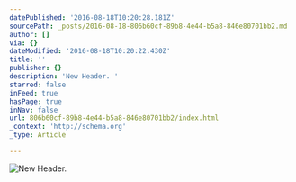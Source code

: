 ```yaml
---
datePublished: '2016-08-18T10:20:28.181Z'
sourcePath: _posts/2016-08-18-806b60cf-89b8-4e44-b5a8-846e80701bb2.md
author: []
via: {}
dateModified: '2016-08-18T10:20:22.430Z'
title: ''
publisher: {}
description: 'New Header. '
starred: false
inFeed: true
hasPage: true
inNav: false
url: 806b60cf-89b8-4e44-b5a8-846e80701bb2/index.html
_context: 'http://schema.org'
_type: Article

---
```

![New Header. ](https://the-grid-user-content.s3-us-west-2.amazonaws.com/a3937371-11bd-4c8b-bbcc-e07c5bcf2365.png)